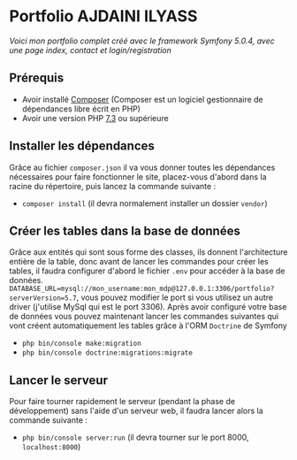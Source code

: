 # Portfolio AJDAINI ILYASS
_Voici mon portfolio complet créé avec le framework Symfony 5.0.4, avec une page index, contact et login/registration_

## Prérequis  
* Avoir installé [Composer](https://getcomposer.org/download) (Composer est un logiciel gestionnaire de dépendances libre écrit en PHP)
* Avoir une version PHP [7.3](https://www.php.net/downloads.php) ou supérieure

## Installer les dépendances 
Grâce au fichier ```composer.json``` il va vous donner toutes les dépendances nécessaires pour faire fonctionner le site, placez-vous d'abord dans la racine du répertoire, puis lancez la commande suivante :

* ```composer install``` (il devra normalement installer un dossier ```vendor```)

## Créer les tables dans la base de données
Grâce aux entités qui sont sous forme des classes, ils donnent l'architecture entière de la table, donc avant de lancer les commandes pour créer les tables, il faudra configurer d'abord le fichier ```.env``` pour accéder à la base de données.
```DATABASE_URL=mysql://mon_username:mon_mdp@127.0.0.1:3306/portfolio?serverVersion=5.7```, vous pouvez modifier le port si vous utilisez un autre driver (j'utilise MySql qui est le port 3306). Après avoir configuré votre base de données vous pouvez maintenant lancer les commandes suivantes qui vont créent automatiquement les tables grâce à l'ORM ```Doctrine``` de Symfony

* ```php bin/console make:migration```
* ```php bin/console doctrine:migrations:migrate```

## Lancer le serveur
Pour faire tourner rapidement le serveur (pendant la phase de développement) sans l'aide d'un serveur web, il faudra lancer alors la commande suivante :
* ```php bin/console server:run``` (il devra tourner sur le port 8000, ```localhost:8000```)
